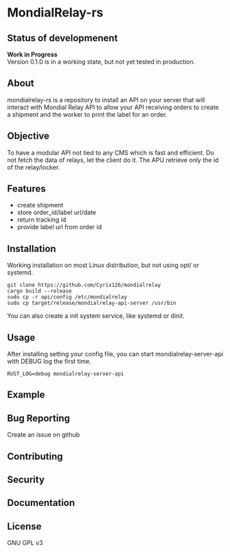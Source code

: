 # MondialRelay-rs
## Status of developmenent
**Work in Progress**  
Version 0.1.0 is in a working state, but not yet tested in production.
## About
mondialrelay-rs is a repository to install an API on your server that will interact with Mondial Relay API to allow your API receiving orders to create a shipment and the worker to print the label for an order.
## Objective
To have a modular API not tied to any CMS which is fast and efficient.
Do not fetch the data of relays, let the client do it. The APU retrieve only the id of the relay/locker.
## Features
- create shipment
- store order_id/label url/date
- return tracking id
- provide label url from order id
## Installation
Working installation on most Linux distribution, but not using opt/ or systemd.
```
git clone https://github.com/Cyrix126/mondialrelay
cargo build --release
sudo cp -r api/config /etc/mondialrelay
sudo cp target/release/mondialrelay-api-server /usr/bin
```
You can also create a init system service, like systemd or dinit.
## Usage
After installing setting your config file, you can start mondialrelay-server-api with DEBUG log the first time.
```
RUST_LOG=debug mondialrelay-server-api
```
## Example
## Bug Reporting
Create an issue on github
## Contributing
## Security
## Documentation
## License
GNU GPL v3
